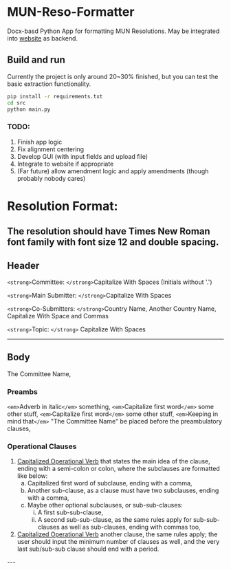 # MUN-Reso-Formatter

Docx-basd Python App for formatting MUN Resolutions. May be integrated into [website](biphmun.netlify.app) as backend.

## Build and run

Currently the project is only around 20~30% finished, but you can test the basic extraction functionality.

```bash
pip install -r requirements.txt
cd src
python main.py
```

### TODO:

1. Finish app logic
2. Fix alignment centering
3. Develop GUI (with input fields and upload file)
4. Integrate to website if appropriate
5. (Far future) allow amendment logic and apply amendments (though probably nobody cares)

# Resolution Format:

The resolution should have Times New Roman font family with font size 12 and double spacing.
--------------------------------------------------------------------------------------------

## Header

`<strong>`Committee: `</strong>`Capitalize With Spaces (Initials without '.')

`<strong>`Main Submitter: `</strong>`Capitalize With Spaces

`<strong>`Co-Submitters: `</strong>`Country Name, Another Country Name, Capitalize With Space and Commas

`<strong>`Topic: `</strong>` Capitalize With Spaces

---

## Body

The Committee Name,

### Preambs

`<em>`Adverb in italic`</em>` something,
`<em>`Capitalize first word`</em>` some other stuff,
`<em>`Capitalize first word`</em>` some other stuff,
`<em>`Keeping in mind that`</em>` "The Committee Name" be placed before the preambulatory clauses,

### Operational Clauses

<ol>
  <li>
    <u>Capitalized Operational Verb</u> that states the main idea of the clause, ending with a semi-colon or colon, where the subclauses are formatted like below:
    <ol style="list-style-type: lower-alpha">
      <li>Capitalized first word of subclause, ending with a comma,</li>
      <li>Another sub-clause, as a clause must have two subclauses, ending with a comma, </li>
      <li>Maybe other optional subclauses, or sub-sub-clauses:
        <ol style="list-style-type: lower-roman">
          <li>A first sub-sub-clause,</li>
          <li>A second sub-sub-clause, as the same rules apply for sub-sub-clauses as well as sub-clauses, ending with commas too,</li>
        </ol>
      </li>
    </ol>
  </li>
  <li>
    <u>Capitalized Operational Verb</u> another clause, the same rules apply; the user should input the minimum number of clauses as well, and the very last sub/sub-sub clause should end with a period.
  </li>
</ol>
---
